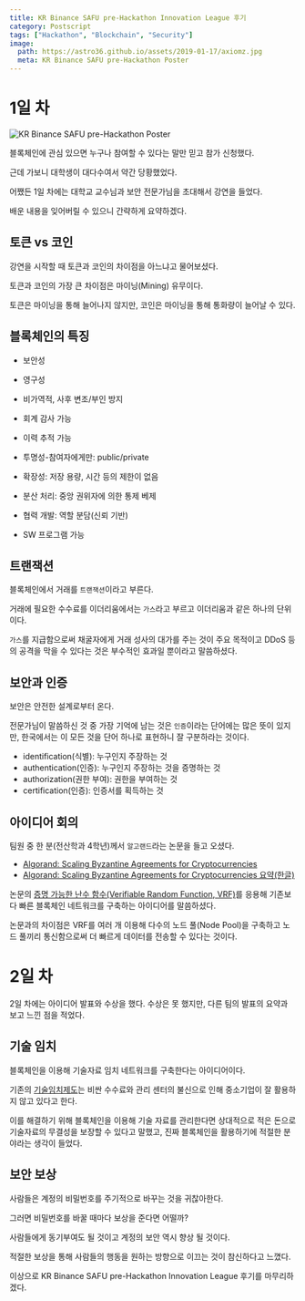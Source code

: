```yaml
---
title: KR Binance SAFU pre-Hackathon Innovation League 후기
category: Postscript
tags: ["Hackathon", "Blockchain", "Security"]
image:
  path: https://astro36.github.io/assets/2019-01-17/axiomz.jpg
  meta: KR Binance SAFU pre-Hackathon Poster
---
```


# 1일 차

![KR Binance SAFU pre-Hackathon Poster](https://astro36.github.io/assets/2019-01-17/axiomz.jpg)

블록체인에 관심 있으면 누구나 참여할 수 있다는 말만 믿고 참가 신청했다.

근데 가보니 대학생이 대다수여서 약간 당황했었다.

어쨌든 1일 차에는 대학교 교수님과 보안 전문가님을 초대해서 강연을 들었다.

배운 내용을 잊어버릴 수 있으니 간략하게 요약하겠다.

## 토큰 vs 코인

강연을 시작할 때 토큰과 코인의 차이점을 아느냐고 물어보셨다.

토큰과 코인의 가장 큰 차이점은 마이닝(Mining) 유무이다.

토큰은 마이닝을 통해 늘어나지 않지만, 코인은 마이닝을 통해 통화량이 늘어날 수 있다.

## 블록체인의 특징

- 보안성
- 영구성
- 비가역적, 사후 변조/부인 방지
- 회계 감사 가능
- 이력 추적 가능
- 투명성-참여자에게만: public/private
- 확장성: 저장 용량, 시간 등의 제한이 없음

- 분산 처리: 중앙 권위자에 의한 통제 베제
- 협력 개발: 역할 분담(신뢰 기반)
- SW 프로그램 가능

## 트랜잭션

블록체인에서 거래를 `트랜잭션`이라고 부른다.

거래에 필요한 수수료를 이더리움에서는 `가스`라고 부르고 이더리움과 같은 하나의 단위이다.

`가스`를 지급함으로써 채굴자에게 거래 성사의 대가를 주는 것이 주요 목적이고 DDoS 등의 공격을 막을 수 있다는 것은 부수적인 효과일 뿐이라고 말씀하셨다.

## 보안과 인증

보안은 안전한 설계로부터 온다.

전문가님이 말씀하신 것 중 가장 기억에 남는 것은 `인증`이라는 단어에는 많은 뜻이 있지만, 한국에서는 이 모든 것을 단어 하나로 표현하니 잘 구분하라는 것이다.

- identification(식별): 누구인지 주장하는 것
- authentication(인증): 누구인지 주장하는 것을 증명하는 것
- authorization(권한 부여): 권한을 부여하는 것
- certification(인증): 인증서를 획득하는 것

## 아이디어 회의

팀원 중 한 분(전산학과 4학년)께서 `알고랜드`라는 논문을 들고 오셨다.

- [Algorand: Scaling Byzantine Agreements for Cryptocurrencies](https://people.csail.mit.edu/nickolai/papers/gilad-algorand-eprint.pdf)
- [Algorand: Scaling Byzantine Agreements for Cryptocurrencies 요약(한글)](https://medium.com/decipher-media/algorand-%EC%95%94%ED%98%B8-%ED%99%94%ED%8F%90%EB%A5%BC-%EC%9C%84%ED%95%9C-%ED%99%95%EC%9E%A5-%EA%B0%80%EB%8A%A5%ED%95%9C-%EB%B9%84%EC%9E%94%ED%8B%B4-%ED%95%A9%EC%9D%98-783d2645995d)

논문의 [증명 가능한 난수 함수(Verifiable Random Function, VRF)](https://en.wikipedia.org/wiki/Verifiable_random_function)를 응용해 기존보다 빠른 블록체인 네트워크를 구축하는 아이디어를 말씀하셨다.

논문과의 차이점은 VRF를 여러 개 이용해 다수의 노드 풀(Node Pool)을 구축하고 노드 풀끼리 통신함으로써 더 빠르게 데이터를 전송할 수 있다는 것이다.

# 2일 차

2일 차에는 아이디어 발표와 수상을 했다. 수상은 못 했지만, 다른 팀의 발표의 요약과 보고 느낀 점을 적었다.

## 기술 임치

블록체인을 이용해 기술자료 임치 네트워크를 구축한다는 아이디어이다.

기존의 [기술임치제도](https://www.kescrow.or.kr/tems/jedo/jedo0101.do)는 비싼 수수료와 관리 센터의 불신으로 인해 중소기업이 잘 활용하지 않고 있다고 한다.

이를 해결하기 위해 블록체인을 이용해 기술 자료를 관리한다면 상대적으로 적은 돈으로 기술자료의 무결성을 보장할 수 있다고 말했고, 진짜 블록체인을 활용하기에 적절한 분야라는 생각이 들었다.

## 보안 보상

사람들은 계정의 비밀번호를 주기적으로 바꾸는 것을 귀찮아한다.

그러면 비밀번호를 바꿀 때마다 보상을 준다면 어떨까?

사람들에게 동기부여도 될 것이고 계정의 보안 역시 향상 될 것이다.

적절한 보상을 통해 사람들의 행동을 원하는 방향으로 이끄는 것이 참신하다고 느꼈다.

이상으로 KR Binance SAFU pre-Hackathon Innovation League 후기를 마무리하겠다.
